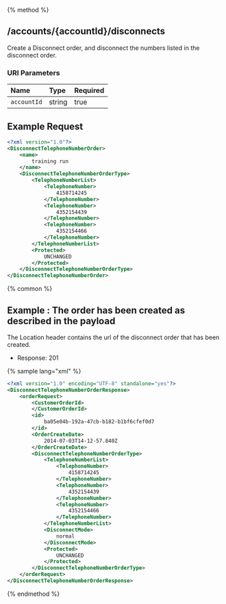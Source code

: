 {% method %}
## /accounts/{accountId}/disconnects

Create a Disconnect order, and disconnect the numbers listed in the disconnect order.


### URI Parameters
| Name | Type | Required |
|:-----|:-----|:---------|
| `accountId` | string | true |





## Example Request
```xml
<?xml version="1.0"?>
<DisconnectTelephoneNumberOrder>
    <name>
        training run
    </name>
    <DisconnectTelephoneNumberOrderType>
        <TelephoneNumberList>
            <TelephoneNumber>
                4158714245
            </TelephoneNumber>
            <TelephoneNumber>
                4352154439
            </TelephoneNumber>
            <TelephoneNumber>
                4352154466
            </TelephoneNumber>
        </TelephoneNumberList>
        <Protected>
            UNCHANGED
        </Protected>
    </DisconnectTelephoneNumberOrderType>
</DisconnectTelephoneNumberOrder>
```


{% common %}


## Example : The order has been created as described in the payload <br>
The Location header contains the url of the disconnect order that has been created.


* Response: 201

{% sample lang="xml" %}

```xml
<?xml version="1.0" encoding="UTF-8" standalone="yes"?>
<DisconnectTelephoneNumberOrderResponse>
    <orderRequest>
        <CustomerOrderId>
        </CustomerOrderId>
        <id>
            ba05e04b-192a-47cb-b182-b1bf6cfef0d7
        </id>
        <OrderCreateDate>
            2014-07-03T14-12-57.840Z
        </OrderCreateDate>
        <DisconnectTelephoneNumberOrderType>
            <TelephoneNumberList>
                <TelephoneNumber>
                    4158714245
                </TelephoneNumber>
                <TelephoneNumber>
                    4352154439
                </TelephoneNumber>
                <TelephoneNumber>
                    4352154466
                </TelephoneNumber>
            </TelephoneNumberList>
            <DisconnectMode>
                normal
            </DisconnectMode>
            <Protected>
                UNCHANGED
            </Protected>
        </DisconnectTelephoneNumberOrderType>
    </orderRequest>
</DisconnectTelephoneNumberOrderResponse>
```


{% endmethod %}